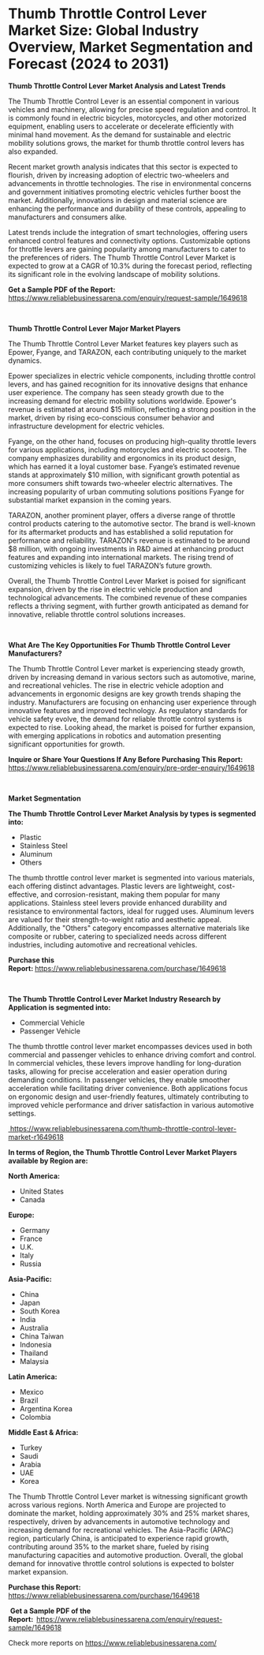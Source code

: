 <p><h1>Thumb Throttle Control Lever Market Size: Global Industry Overview, Market Segmentation and Forecast (2024 to 2031)</h1></p><p><strong>Thumb Throttle Control Lever Market Analysis and Latest Trends</strong></p>
<p><p>The Thumb Throttle Control Lever is an essential component in various vehicles and machinery, allowing for precise speed regulation and control. It is commonly found in electric bicycles, motorcycles, and other motorized equipment, enabling users to accelerate or decelerate efficiently with minimal hand movement. As the demand for sustainable and electric mobility solutions grows, the market for thumb throttle control levers has also expanded.</p><p>Recent market growth analysis indicates that this sector is expected to flourish, driven by increasing adoption of electric two-wheelers and advancements in throttle technologies. The rise in environmental concerns and government initiatives promoting electric vehicles further boost the market. Additionally, innovations in design and material science are enhancing the performance and durability of these controls, appealing to manufacturers and consumers alike.</p><p>Latest trends include the integration of smart technologies, offering users enhanced control features and connectivity options. Customizable options for throttle levers are gaining popularity among manufacturers to cater to the preferences of riders. The Thumb Throttle Control Lever Market is expected to grow at a CAGR of 10.3% during the forecast period, reflecting its significant role in the evolving landscape of mobility solutions.</p></p>
<p><strong>Get a Sample PDF of the Report:&nbsp;</strong> <a href="https://www.reliablebusinessarena.com/enquiry/request-sample/1649618?utm_campaign=1835&utm_medium=2&utm_source=Github&utm_content=ia&utm_term=29122024&utm_id=thumb-throttle-control-lever">https://www.reliablebusinessarena.com/enquiry/request-sample/1649618</a></p>
<p>&nbsp;</p>
<p><strong>Thumb Throttle Control Lever Major Market Players</strong></p>
<p><p>The Thumb Throttle Control Lever Market features key players such as Epower, Fyange, and TARAZON, each contributing uniquely to the market dynamics.</p><p>Epower specializes in electric vehicle components, including throttle control levers, and has gained recognition for its innovative designs that enhance user experience. The company has seen steady growth due to the increasing demand for electric mobility solutions worldwide. Epower's revenue is estimated at around $15 million, reflecting a strong position in the market, driven by rising eco-conscious consumer behavior and infrastructure development for electric vehicles.</p><p>Fyange, on the other hand, focuses on producing high-quality throttle levers for various applications, including motorcycles and electric scooters. The company emphasizes durability and ergonomics in its product design, which has earned it a loyal customer base. Fyange’s estimated revenue stands at approximately $10 million, with significant growth potential as more consumers shift towards two-wheeler electric alternatives. The increasing popularity of urban commuting solutions positions Fyange for substantial market expansion in the coming years.</p><p>TARAZON, another prominent player, offers a diverse range of throttle control products catering to the automotive sector. The brand is well-known for its aftermarket products and has established a solid reputation for performance and reliability. TARAZON's revenue is estimated to be around $8 million, with ongoing investments in R&D aimed at enhancing product features and expanding into international markets. The rising trend of customizing vehicles is likely to fuel TARAZON’s future growth.</p><p>Overall, the Thumb Throttle Control Lever Market is poised for significant expansion, driven by the rise in electric vehicle production and technological advancements. The combined revenue of these companies reflects a thriving segment, with further growth anticipated as demand for innovative, reliable throttle control solutions increases.</p></p>
<p>&nbsp;</p>
<p><strong>What Are The Key Opportunities For Thumb Throttle Control Lever Manufacturers?</strong></p>
<p><p>The Thumb Throttle Control Lever market is experiencing steady growth, driven by increasing demand in various sectors such as automotive, marine, and recreational vehicles. The rise in electric vehicle adoption and advancements in ergonomic designs are key growth trends shaping the industry. Manufacturers are focusing on enhancing user experience through innovative features and improved technology. As regulatory standards for vehicle safety evolve, the demand for reliable throttle control systems is expected to rise. Looking ahead, the market is poised for further expansion, with emerging applications in robotics and automation presenting significant opportunities for growth.</p></p>
<p><strong>Inquire or Share Your Questions If Any Before Purchasing This Report:</strong> <a href="https://www.reliablebusinessarena.com/enquiry/pre-order-enquiry/1649618?utm_campaign=1835&utm_medium=2&utm_source=Github&utm_content=ia&utm_term=29122024&utm_id=thumb-throttle-control-lever">https://www.reliablebusinessarena.com/enquiry/pre-order-enquiry/1649618</a></p>
<p>&nbsp;</p>
<p><strong>Market Segmentation</strong></p>
<p><strong>The Thumb Throttle Control Lever Market Analysis by types is segmented into:</strong></p>
<p><ul><li>Plastic</li><li>Stainless Steel</li><li>Aluminum</li><li>Others</li></ul></p>
<p><p>The thumb throttle control lever market is segmented into various materials, each offering distinct advantages. Plastic levers are lightweight, cost-effective, and corrosion-resistant, making them popular for many applications. Stainless steel levers provide enhanced durability and resistance to environmental factors, ideal for rugged uses. Aluminum levers are valued for their strength-to-weight ratio and aesthetic appeal. Additionally, the "Others" category encompasses alternative materials like composite or rubber, catering to specialized needs across different industries, including automotive and recreational vehicles.</p></p>
<p><strong>Purchase this Report:&nbsp;</strong><a href="https://www.reliablebusinessarena.com/purchase/1649618?utm_campaign=1835&utm_medium=2&utm_source=Github&utm_content=ia&utm_term=29122024&utm_id=thumb-throttle-control-lever">https://www.reliablebusinessarena.com/purchase/1649618</a></p>
<p>&nbsp;</p>
<p><strong>The Thumb Throttle Control Lever Market Industry Research by Application is segmented into:</strong></p>
<p><ul><li>Commercial Vehicle</li><li>Passenger Vehicle</li></ul></p>
<p><p>The thumb throttle control lever market encompasses devices used in both commercial and passenger vehicles to enhance driving comfort and control. In commercial vehicles, these levers improve handling for long-duration tasks, allowing for precise acceleration and easier operation during demanding conditions. In passenger vehicles, they enable smoother acceleration while facilitating driver convenience. Both applications focus on ergonomic design and user-friendly features, ultimately contributing to improved vehicle performance and driver satisfaction in various automotive settings.</p></p>
<p><a href="https://www.reliablebusinessarena.com/thumb-throttle-control-lever-market-r1649618?utm_campaign=1835&utm_medium=2&utm_source=Github&utm_content=ia&utm_term=29122024&utm_id=thumb-throttle-control-lever">&nbsp;https://www.reliablebusinessarena.com/thumb-throttle-control-lever-market-r1649618</a></p>
<p><strong>In terms of Region, the Thumb Throttle Control Lever Market Players available by Region are:</strong></p>
<p>
    <p> <strong> North America: </strong>
        <ul>
            <li>United States</li>
            <li>Canada</li>
        </ul>
        </p> 
    <p> <strong> Europe: </strong>
        <ul>
            <li>Germany</li>
            <li>France</li>
            <li>U.K.</li>
            <li>Italy</li>
            <li>Russia</li>
        </ul>
        </p> 
    <p> <strong> Asia-Pacific: </strong>
        <ul>
            <li>China</li>
            <li>Japan</li>
            <li>South Korea</li>
            <li>India</li>
            <li>Australia</li>
            <li>China Taiwan</li>
            <li>Indonesia</li>
            <li>Thailand</li>
            <li>Malaysia</li>
        </ul>
        </p> 
    <p> <strong> Latin America: </strong>
        <ul>
            <li>Mexico</li>
            <li>Brazil</li>
            <li>Argentina Korea</li>
            <li>Colombia</li>
        </ul>
        </p> 
    <p> <strong> Middle East & Africa: </strong>
        <ul>
            <li>Turkey</li>
            <li>Saudi</li>
            <li>Arabia</li>
            <li>UAE</li>
            <li>Korea</li>
        </ul>
    </p>
    </p>
<p><p>The Thumb Throttle Control Lever market is witnessing significant growth across various regions. North America and Europe are projected to dominate the market, holding approximately 30% and 25% market shares, respectively, driven by advancements in automotive technology and increasing demand for recreational vehicles. The Asia-Pacific (APAC) region, particularly China, is anticipated to experience rapid growth, contributing around 35% to the market share, fueled by rising manufacturing capacities and automotive production. Overall, the global demand for innovative throttle control solutions is expected to bolster market expansion.</p></p>
<p><strong>Purchase this Report: </strong><a href="https://www.reliablebusinessarena.com/purchase/1649618?utm_campaign=1835&utm_medium=2&utm_source=Github&utm_content=ia&utm_term=29122024&utm_id=thumb-throttle-control-lever">https://www.reliablebusinessarena.com/purchase/1649618</a></p>
<p>&nbsp;<strong>Get a Sample PDF of the Report:&nbsp;&nbsp;</strong><a href="https://www.reliablebusinessarena.com/enquiry/request-sample/1649618?utm_campaign=1835&utm_medium=2&utm_source=Github&utm_content=ia&utm_term=29122024&utm_id=thumb-throttle-control-lever">https://www.reliablebusinessarena.com/enquiry/request-sample/1649618</a></p>
<p><strong></strong></p>
<p>Check more reports on <a href="https://www.reliablebusinessarena.com/?utm_campaign=1835&utm_medium=2&utm_source=Github&utm_content=ia&utm_term=29122024&utm_id=thumb-throttle-control-lever">https://www.reliablebusinessarena.com/</a></p>